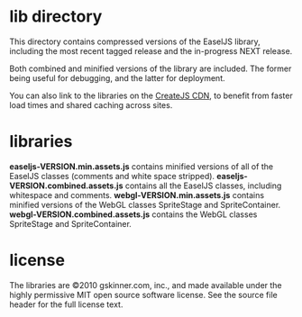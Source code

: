 # lib directory
This directory contains compressed versions of the EaselJS library, including the most recent tagged release and the 
in-progress NEXT release.

Both combined and minified versions of the library are included. The former being useful for debugging, and the latter 
for deployment.

You can also link to the libraries on the [CreateJS CDN](http://code.createjs.com/), to benefit from faster load times 
and shared caching across sites.


# libraries
**easeljs-VERSION.min.assets.js** contains minified versions of all of the EaselJS classes (comments and white space stripped).
**easeljs-VERSION.combined.assets.js** contains all the EaselJS classes, including whitespace and comments.
**webgl-VERSION.min.assets.js** contains minified versions of the WebGL classes SpriteStage and SpriteContainer.
**webgl-VERSION.combined.assets.js** contains the WebGL classes SpriteStage and SpriteContainer.


# license
The libraries are ©2010 gskinner.com, inc., and made available under the highly permissive MIT open source software 
license. See the source file header for the full license text.
